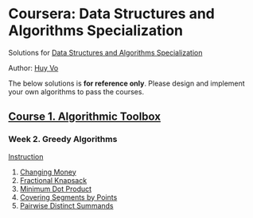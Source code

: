 # Coursera: Data Structures and Algorithms Specialization
Solutions for [Data Structures and Algorithms Specialization](https://www.coursera.org/specializations/data-structures-algorithms)

Author: [Huy Vo](https:///www.github.io/huyvohcmc)

The below solutions is **for reference only**. Please design and implement your own algorithms to pass the courses.



## [Course 1. Algorithmic Toolbox](https://www.coursera.org/learn/algorithmic-toolbox/)

### Week 2. Greedy Algorithms
[Instruction](https://github.com/huyvohcmc/coursera-dsa/blob/master/algorithmic-toolbox/2_greedy_algorithms_starter_files/02_greedy_algorithms_problems.pdf)
  1. [Changing Money](https://github.com/huyvohcmc/coursera-dsa/blob/master/algorithmic-toolbox/2_greedy_algorithms_starter_files/change.py)
  2. [Fractional Knapsack](https://github.com/huyvohcmc/coursera-dsa/blob/master/algorithmic-toolbox/2_greedy_algorithms_starter_files/fractional_knapsack.py)
  3. [Minimum Dot Product](https://github.com/huyvohcmc/coursera-dsa/blob/master/algorithmic-toolbox/2_greedy_algorithms_starter_files/dot_product.py)
  4. [Covering Segments by Points](https://github.com/huyvohcmc/coursera-dsa/blob/master/algorithmic-toolbox/2_greedy_algorithms_starter_files/covering_segments.py)
  5. [Pairwise Distinct Summands](https://github.com/huyvohcmc/coursera-dsa/blob/master/algorithmic-toolbox/2_greedy_algorithms_starter_files/different_summands.py)
